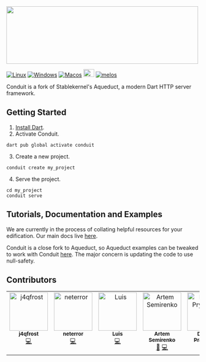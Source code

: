 <img src="https://raw.githubusercontent.com/conduit-dart/conduit/master/assets/conduit-name.svg" width="500" height="150">

[![Linux](https://github.com/conduit-dart/conduit/actions/workflows/linux.yml/badge.svg)](https://github.com/conduit-dart/conduit/actions/workflows/linux.yml) [![Windows](https://github.com/conduit-dart/conduit/actions/workflows/windows.yml/badge.svg)](https://github.com/conduit-dart/conduit/actions/workflows/windows.yml) [![Macos](https://github.com/conduit-dart/conduit/actions/workflows/macos.yml/badge.svg)](https://github.com/conduit-dart/conduit/actions/workflows/macos.yml) [<img src="https://discord.com/assets/3437c10597c1526c3dbd98c737c2bcae.svg" width="28" height="20">](https://discord.gg/MHz5cqktHW)
[![melos](https://img.shields.io/badge/maintained%20with-melos-f700ff.svg?style=flat-square)](https://github.com/invertase/melos)

Conduit is a fork of Stablekernel's Aqueduct, a modern Dart HTTP server framework.

## Getting Started

1. [Install Dart](https://www.dartlang.org/install).
2. Activate Conduit.
```
dart pub global activate conduit
```
3. Create a new project.
```
conduit create my_project
```
4. Serve the project.
```
cd my_project
conduit serve
```

## Tutorials, Documentation and Examples

We are currently in the process of collating helpful resources for your edification. Our main docs live [here](https://docs.theconduit.dev/).

Conduit is a close fork to Aqueduct, so Aqueduct examples can be tweaked to work with Conduit [here](https://github.com/stablekernel/aqueduct_examples). The major concern is updating the code to use null-safety.

## Contributors

<!-- ALL-CONTRIBUTORS-LIST:START - Do not remove or modify this section -->
<!-- prettier-ignore-start -->
<!-- markdownlint-disable -->
<table>
  <tbody>
    <tr>
      <td align="center" valign="top" width="14.28%"><a href="https://j4qfrost.github.io"><img src="https://avatars.githubusercontent.com/u/4009919?v=4?s=100" width="100px;" alt="j4qfrost"/><br /><sub><b>j4qfrost</b></sub></a><br /><a href="https://github.com/conduit-dart/conduit/commits?author=j4qfrost" title="Code">💻</a></td>
      <td align="center" valign="top" width="14.28%"><a href="https://github.com/neterror"><img src="https://avatars.githubusercontent.com/u/6708967?v=4?s=100" width="100px;" alt="neterror"/><br /><sub><b>neterror</b></sub></a><br /><a href="https://github.com/conduit-dart/conduit/commits?author=neterror" title="Code">💻</a></td>
      <td align="center" valign="top" width="14.28%"><a href="https://github.com/luis901101"><img src="https://avatars.githubusercontent.com/u/28322469?v=4?s=100" width="100px;" alt="Luis"/><br /><sub><b>Luis</b></sub></a><br /><a href="https://github.com/conduit-dart/conduit/commits?author=luis901101" title="Code">💻</a></td>
      <td align="center" valign="top" width="14.28%"><a href="https://github.com/crifurch"><img src="https://avatars.githubusercontent.com/u/11064662?v=4?s=100" width="100px;" alt="Artem Semirenko"/><br /><sub><b>Artem Semirenko</b></sub></a><br /><a href="https://github.com/conduit-dart/conduit/issues?q=author%3Acrifurch" title="Bug reports">🐛</a> <a href="https://github.com/conduit-dart/conduit/commits?author=crifurch" title="Code">💻</a></td>
      <td align="center" valign="top" width="14.28%"><a href="https://github.com/Dimoshka"><img src="https://avatars.githubusercontent.com/u/3213606?v=4?s=100" width="100px;" alt="Dmytro Prylutskyi"/><br /><sub><b>Dmytro Prylutskyi</b></sub></a><br /><a href="https://github.com/conduit-dart/conduit/commits?author=dimoshka" title="Code">💻</a></td>
    </tr>
  </tbody>
</table>

<!-- markdownlint-restore -->
<!-- prettier-ignore-end -->

<!-- ALL-CONTRIBUTORS-LIST:END -->
<!-- prettier-ignore-start -->
<!-- markdownlint-disable -->

<!-- markdownlint-restore -->
<!-- prettier-ignore-end -->

<!-- ALL-CONTRIBUTORS-LIST:END -->
